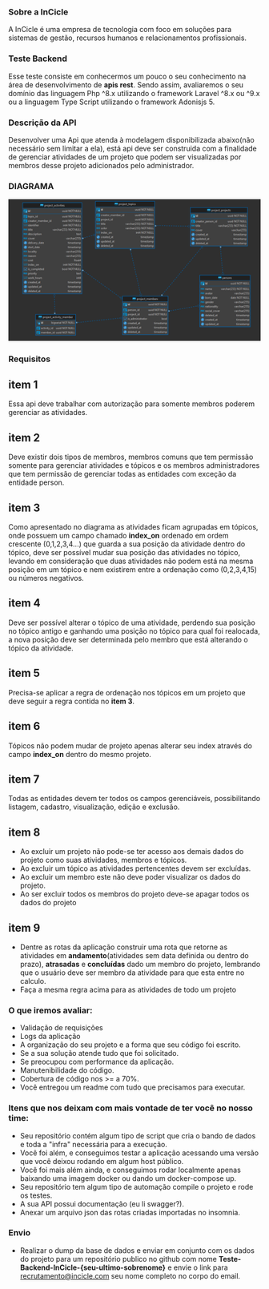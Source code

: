 ### Sobre a InCicle
A InCicle é uma empresa de tecnologia com foco em soluções para sistemas de gestão, recursos humanos e relacionamentos profissionais.
### Teste Backend
Esse teste consiste em conhecermos um pouco o seu conhecimento na área de desenvolvimento de **apis rest**.
Sendo assim, avaliaremos o seu domínio das linguagem Php ^8.x utilizando o framework Laravel ^8.x ou ^9.x ou a linguagem Type Script utilizando
o framework Adonisjs 5.
### Descrição da API
Desenvolver uma Api que atenda à modelagem disponibilizada abaixo(não necessário sem limitar a ela), está api deve ser construida com a finalidade de gerenciar atividades de um projeto que podem ser visualizadas por membros desse projeto adicionados pelo administrador.

### DIAGRAMA

![Diagrama](https://github.com/InCicle/backend-test/blob/main/DER-testes.png?raw=true)

### **Requisitos**
## item 1
Essa api deve trabalhar com autorização para somente membros poderem gerenciar as atividades.
## item 2
Deve existir dois tipos de membros, membros comuns que tem permissão somente para gerenciar atividades e tópicos e os membros administradores que tem permissão de gerenciar todas as entidades com exceção da entidade person.
## item 3
Como apresentado no diagrama as atividades ficam agrupadas em tópicos, onde possuem um campo chamado **index_on** ordenado em ordem crescente (0,1,2,3,4...) que guarda a sua posição da atividade dentro do tópico, deve ser possível mudar sua posição das atividades no tópico, levando em consideração que duas atividades não podem está na mesma posição em um tópico e nem existirem entre a ordenação como (0,2,3,4,15) ou números negativos.
## item 4
Deve ser possível alterar o tópico de uma atividade, perdendo sua posição no tópico antigo e ganhando uma posição no tópico para qual foi realocada, a nova posição deve ser determinada pelo membro que está alterando o tópico da atividade.
## item 5
Precisa-se aplicar a regra de ordenação nos tópicos em um projeto que deve seguir a regra contida no **item 3**.
## item 6
Tópicos não podem mudar de projeto apenas alterar seu index através do campo **index_on** dentro do mesmo projeto.
## item 7
Todas as entidades devem ter todos os campos gerenciáveis, possibilitando listagem, cadastro, visualização, edição e exclusão.
## item 8
 - Ao excluir um projeto não pode-se ter acesso aos demais dados do projeto como suas atividades, membros e tópicos.
 - Ao excluir um tópico as atividades pertencentes devem ser excluídas.
 - Ao excluir um membro este não deve poder visualizar os dados do projeto.
 - Ao ser excluir todos os membros do projeto deve-se apagar todos os dados do projeto
## item 9
 - Dentre as rotas da aplicação construir uma rota que retorne as atividades em **andamento**(atividades sem data definida ou dentro do prazo), **atrasadas** e **concluídas** dado um membro do projeto, lembrando que o usuário deve ser membro da atividade para que esta entre no calculo.
 - Faça a mesma regra acima para as atividades de todo um projeto

### O que iremos avaliar:
- Validação de requisições
- Logs da aplicação
- A organização do seu projeto e a forma que seu código foi escrito.
- Se a sua solução atende tudo que foi solicitado.
- Se preocupou com performance da aplicação.
- Manutenibilidade do código.
- Cobertura de código nos >= a 70%.
- Você entregou um readme com tudo que precisamos para executar.
### Itens que nos deixam com mais vontade de ter você no nosso time:
- Seu repositório contém algum tipo de script que cria o bando de dados e toda a "infra" necessária para a execução.
- Você foi além, e conseguimos testar a aplicação acessando uma versão que você deixou rodando em algum host público.
- Você foi mais além ainda, e conseguimos rodar localmente apenas baixando uma imagem docker ou dando um docker-compose up.
- Seu repositório tem algum tipo de automação compile o projeto e rode os testes.
- A sua API possui documentação (eu li swagger?).
- Anexar um arquivo json das rotas criadas importadas no insomnia.
### Envio
- Realizar o dump da base de dados e enviar em conjunto com os dados do projeto para um repositório publico no github com nome **Teste-Backend-InCicle-{seu-ultimo-sobrenome}** e envie o link para <recrutamento@incicle.com> seu nome completo no corpo do email.